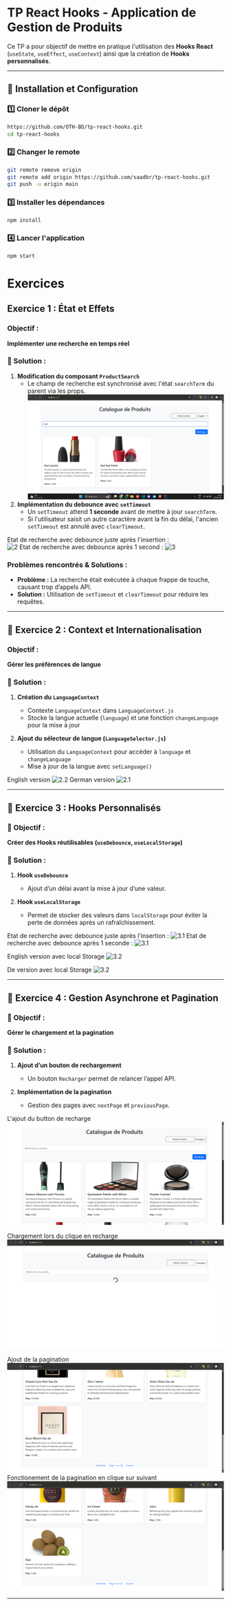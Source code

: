 # TP React Hooks - Application de Gestion de Produits  

Ce TP a pour objectif de mettre en pratique l'utilisation des **Hooks React** (`useState`, `useEffect`, `useContext`) ainsi que la création de **Hooks personnalisés**.  

---

## 🚀 Installation et Configuration  

### 1️⃣ Cloner le dépôt  

```sh
https://github.com/OTH-BD/tp-react-hooks.git
cd tp-react-hooks
```

### 2️⃣ Changer le remote  

```sh
git remote remove origin
git remote add origin https://github.com/saadbr/tp-react-hooks.git
git push -u origin main
```

### 3️⃣ Installer les dépendances  

```sh
npm install
```

### 4️⃣ Lancer l'application  

```sh
npm start
```


#  Exercices  

##  Exercice 1 : **État et Effets**  

###  Objectif :  
**Implémenter une recherche en temps réel**  

### 🔹 Solution :  

1. **Modification du composant `ProductSearch`**  
   - Le champ de recherche est synchronisé avec l'état `searchTerm` du parent via les props.  
![1](screenshots/search1.png)
2. **Implémentation du debounce avec `setTimeout`**  
   - Un `setTimeout` attend **1 seconde** avant de mettre à jour `searchTerm`.  
   - Si l'utilisateur saisit un autre caractère avant la fin du délai, l'ancien `setTimeout` est annulé avec `clearTimeout`.


Etat de recherche avec debounce juste après l'insertion :   
![2](images/search1.png.png)
Etat de recherche avec debounce après 1 second : 
![3](images/1.2%20after.pngg)
###  Problèmes rencontrés & Solutions :  
- **Problème :** La recherche était exécutée à chaque frappe de touche, causant trop d’appels API.  
- **Solution :** Utilisation de `setTimeout` et `clearTimeout` pour réduire les requêtes.  

---

## 🿳️ Exercice 2 : **Context et Internationalisation**  

###  Objectif :  
**Gérer les préférences de langue**  

### 🔹 Solution :  

1. **Création du `LanguageContext`**  
   - Contexte `LanguageContext` dans `LanguageContext.js`  
   - Stocke la langue actuelle (`language`) et une fonction `changeLanguage` pour la mise à jour  

2. **Ajout du sélecteur de langue (`LanguageSelector.js`)**  
   - Utilisation du `LanguageContext` pour accéder à `language` et `changeLanguage`  
   - Mise à jour de la langue avec `setLanguage()`  

English version 
![2.2](images/2.2.png)
German version
![2.1](images/2.1.png)

---

## 🿠 Exercice 3 : **Hooks Personnalisés**  

### 🎯 Objectif :  
**Créer des Hooks réutilisables (`useDebounce`, `useLocalStorage`)**  

### 🔹 Solution :  

1. **Hook `useDebounce`**  
   - Ajout d’un délai avant la mise à jour d’une valeur.  

2. **Hook `useLocalStorage`**  
   - Permet de stocker des valeurs dans `localStorage` pour éviter la perte de données après un rafraîchissement.  

Etat de recherche avec debounce juste après l'insertion : 
![3.1](images/3.1.before.png)
Etat de recherche avec debounce après 1 seconde : 
![3.1](images/3.1.after.png)

English version avec local Storage
![3.2](images/3.2.png)

De version avec local Storage
![3.2](images/3.2.de.png)  

---

## 🿥 Exercice 4 : **Gestion Asynchrone et Pagination**  

### 🎯 Objectif :  
**Gérer le chargement et la pagination**  

### 🔹 Solution :  

1. **Ajout d’un bouton de rechargement**  
   - Un bouton `Recharger` permet de relancer l’appel API.  

2. **Implémentation de la pagination**  
   - Gestion des pages avec `nextPage` et `previousPage`.  

L'ajout du button de recharge
![4.1](screenshots/ajoutRecharger.png)

Chargement lors du clique en recharge
![4.1](screenshots/lorsrecharge.png)

Ajout de la pagination
![4.2](screenshots/paginationdeb.png)
Fonctionement de la pagination en clique sur suivant
![4.2](screenshots/paginationFin.png)



---

